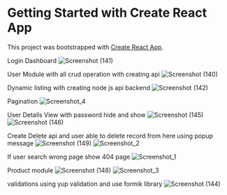 # Getting Started with Create React App

This project was bootstrapped with [Create React App](https://github.com/facebook/create-react-app).

Login Dashboard
![Screenshot (141)](https://github.com/kunalBari5557/MERN_Project_Frontend/assets/96560938/923f76da-7c28-40b3-8187-278acb174d76)

User Module with all crud operation with creating api
![Screenshot (140)](https://github.com/kunalBari5557/MERN_Project_Frontend/assets/96560938/6d6d836f-368e-469d-99e0-a3a291ace0ae)

Dynamic listing with creating node js api backend 
![Screenshot (142)](https://github.com/kunalBari5557/MERN_Project_Frontend/assets/96560938/3fcda558-0c86-458d-af95-e5f1b2421bdd)

Pagination
![Screenshot_4](https://github.com/kunalBari5557/MERN_Project_Frontend/assets/96560938/ffadb5d4-398c-4c76-b73d-14331745cc71)

User Details View with password hide and show
![Screenshot (145)](https://github.com/kunalBari5557/MERN_Project_Frontend/assets/96560938/0c6e93cc-ba7c-4ab2-8c72-42ec348b2d80)
![Screenshot (146)](https://github.com/kunalBari5557/MERN_Project_Frontend/assets/96560938/c94c4219-3f7a-4069-bbce-d12823ee08b9)

Create Delete api and user able to delete record from here using popup message
![Screenshot (149)](https://github.com/kunalBari5557/MERN_Project_Frontend/assets/96560938/cd4df614-947d-49ed-a433-b37b95008259)
![Screenshot_2](https://github.com/kunalBari5557/MERN_Project_Frontend/assets/96560938/d9d43bcc-372d-49e6-b61d-42c479f10d85)

If user search wrong page show 404 page
![Screenshot_1](https://github.com/kunalBari5557/MERN_Project_Frontend/assets/96560938/69307fbe-0f82-44c5-9c16-4f85df0abe33)

Product module
![Screenshot (148)](https://github.com/kunalBari5557/MERN_Project_Frontend/assets/96560938/99afd6d1-a66d-45ad-8b94-516713133244)
![Screenshot_3](https://github.com/kunalBari5557/MERN_Project_Frontend/assets/96560938/777379b7-7ba3-403f-bdaa-cb49cfcd7499)

validations using yup validation and use formik library
![Screenshot (144)](https://github.com/kunalBari5557/MERN_Project_Frontend/assets/96560938/360714a5-8098-427b-9153-44231c3534f0)

